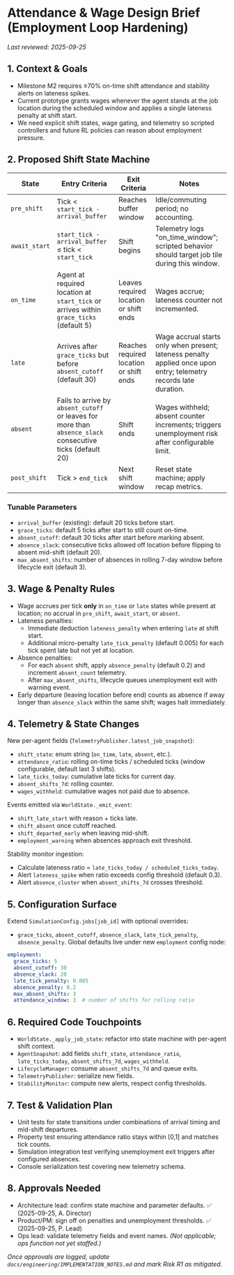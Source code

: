 # Attendance & Wage Design Brief (Employment Loop Hardening)

_Last reviewed: 2025-09-25_

## 1. Context & Goals
- Milestone M2 requires ≥70% on-time shift attendance and stability alerts on lateness spikes.
- Current prototype grants wages whenever the agent stands at the job location during the scheduled window and applies a single lateness penalty at shift start.
- We need explicit shift states, wage gating, and telemetry so scripted controllers and future RL policies can reason about employment pressure.

## 2. Proposed Shift State Machine
| State | Entry Criteria | Exit Criteria | Notes |
| --- | --- | --- | --- |
| `pre_shift` | Tick < `start_tick - arrival_buffer` | Reaches buffer window | Idle/commuting period; no accounting. |
| `await_start` | `start_tick - arrival_buffer` ≤ tick < `start_tick` | Shift begins | Telemetry logs "on_time_window"; scripted behavior should target job tile during this window. |
| `on_time` | Agent at required location at `start_tick` or arrives within `grace_ticks` (default 5) | Leaves required location or shift ends | Wages accrue; lateness counter not incremented. |
| `late` | Arrives after `grace_ticks` but before `absent_cutoff` (default 30) | Reaches required location or shift ends | Wage accrual starts only when present; lateness penalty applied once upon entry; telemetry records late duration. |
| `absent` | Fails to arrive by `absent_cutoff` or leaves for more than `absence_slack` consecutive ticks (default 20) | Shift ends | Wages withheld; absent counter increments; triggers unemployment risk after configurable limit. |
| `post_shift` | Tick > `end_tick` | Next shift window | Reset state machine; apply recap metrics.

### Tunable Parameters
- `arrival_buffer` (existing): default 20 ticks before start.
- `grace_ticks`: default 5 ticks after start to still count on-time.
- `absent_cutoff`: default 30 ticks after start before marking absent.
- `absence_slack`: consecutive ticks allowed off location before flipping to absent mid-shift (default 20).
- `max_absent_shifts`: number of absences in rolling 7-day window before lifecycle exit (default 3).

## 3. Wage & Penalty Rules
- Wage accrues per tick **only** in `on_time` or `late` states while present at location; no accrual in `pre_shift`, `await_start`, or `absent`.
- Lateness penalties:
  - Immediate deduction `lateness_penalty` when entering `late` at shift start.
  - Additional micro-penalty `late_tick_penalty` (default 0.005) for each tick spent late but not yet at location.
- Absence penalties:
  - For each `absent` shift, apply `absence_penalty` (default 0.2) and increment `absent_count` telemetry.
  - After `max_absent_shifts`, lifecycle queues unemployment exit with warning event.
- Early departure (leaving location before end) counts as absence if away longer than `absence_slack` within the same shift; wages halt immediately.

## 4. Telemetry & State Changes
New per-agent fields (`TelemetryPublisher.latest_job_snapshot`):
- `shift_state`: enum string (`on_time`, `late`, `absent`, etc.).
- `attendance_ratio`: rolling on-time ticks / scheduled ticks (window configurable, default last 3 shifts).
- `late_ticks_today`: cumulative late ticks for current day.
- `absent_shifts_7d`: rolling counter.
- `wages_withheld`: cumulative wages not paid due to absence.

Events emitted via `WorldState._emit_event`:
- `shift_late_start` with reason + ticks late.
- `shift_absent` once cutoff reached.
- `shift_departed_early` when leaving mid-shift.
- `employment_warning` when absences approach exit threshold.

Stability monitor ingestion:
- Calculate lateness ratio = `late_ticks_today / scheduled_ticks_today`.
- Alert `lateness_spike` when ratio exceeds config threshold (default 0.3).
- Alert `absence_cluster` when `absent_shifts_7d` crosses threshold.

## 5. Configuration Surface
Extend `SimulationConfig.jobs[job_id]` with optional overrides:
- `grace_ticks`, `absent_cutoff`, `absence_slack`, `late_tick_penalty`, `absence_penalty`.
Global defaults live under new `employment` config node:
```yaml
employment:
  grace_ticks: 5
  absent_cutoff: 30
  absence_slack: 20
  late_tick_penalty: 0.005
  absence_penalty: 0.2
  max_absent_shifts: 3
  attendance_window: 3  # number of shifts for rolling ratio
```

## 6. Required Code Touchpoints
- `WorldState._apply_job_state`: refactor into state machine with per-agent shift context.
- `AgentSnapshot`: add fields `shift_state`, `attendance_ratio`, `late_ticks_today`, `absent_shifts_7d`, `wages_withheld`.
- `LifecycleManager`: consume `absent_shifts_7d` and queue exits.
- `TelemetryPublisher`: serialize new fields.
- `StabilityMonitor`: compute new alerts, respect config thresholds.

## 7. Test & Validation Plan
- Unit tests for state transitions under combinations of arrival timing and mid-shift departures.
- Property test ensuring attendance ratio stays within [0,1] and matches tick counts.
- Simulation integration test verifying unemployment exit triggers after configured absences.
- Console serialization test covering new telemetry schema.

## 8. Approvals Needed
- Architecture lead: confirm state machine and parameter defaults. ✅ (2025-09-25, A. Director)
- Product/PM: sign off on penalties and unemployment thresholds. ✅ (2025-09-25, P. Lead)
- Ops lead: validate telemetry fields and event names. _(Not applicable; ops function not yet staffed.)_

_Once approvals are logged, update `docs/engineering/IMPLEMENTATION_NOTES.md` and mark Risk R1 as mitigated._
